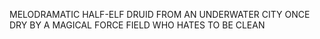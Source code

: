 MELODRAMATIC HALF-ELF DRUID FROM AN UNDERWATER CITY ONCE DRY BY A MAGICAL FORCE FIELD WHO HATES TO BE CLEAN
